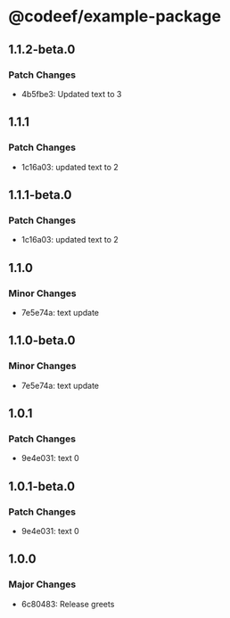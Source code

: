 # @codeef/example-package

## 1.1.2-beta.0

### Patch Changes

- 4b5fbe3: Updated text to 3

## 1.1.1

### Patch Changes

- 1c16a03: updated text to 2

## 1.1.1-beta.0

### Patch Changes

- 1c16a03: updated text to 2

## 1.1.0

### Minor Changes

- 7e5e74a: text update

## 1.1.0-beta.0

### Minor Changes

- 7e5e74a: text update

## 1.0.1

### Patch Changes

- 9e4e031: text 0

## 1.0.1-beta.0

### Patch Changes

- 9e4e031: text 0

## 1.0.0

### Major Changes

- 6c80483: Release greets
